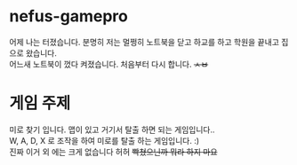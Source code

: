 # nefus-gamepro
어제 나는 터졌습니다. 분명히 저는 멀쩡히 노트북을 닫고 하교를 하고 학원을 끝내고 집으로 왔습니다. <br/>
어느새 노트북이 껐다 켜졌습니다. 처음부터 다시 합니다. <del> ㅅㅂ </del> <br/>

# 게임 주제 
미로 찾기 입니다. 맵이 있고 거기서 탈출 하면 되는 게임입니다.. <br/>
W, A, D, X 로 조작을 하여 미로를 탈출 하는 게임입니다. :) <br/>
진짜 이거 외 에는 크게 없습니다 허허 <del> 빡쳤으닌까 뭐라 하지 마요 </del> <br/>

